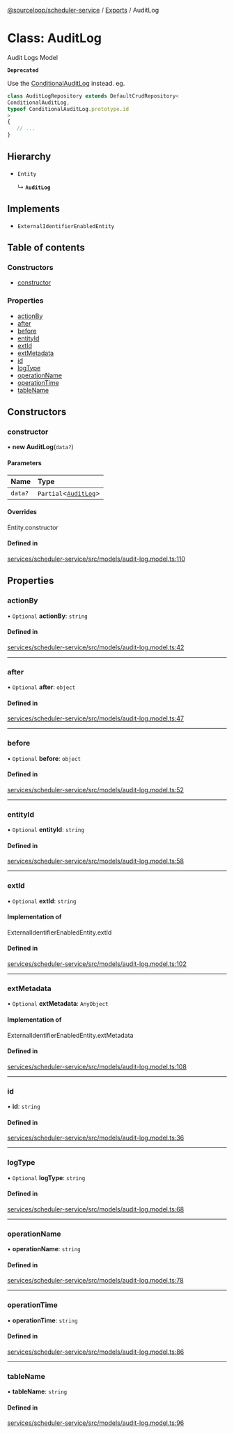 [@sourceloop/scheduler-service](../README.md) / [Exports](../modules.md) / AuditLog

# Class: AuditLog

Audit Logs Model

**`Deprecated`**

Use the [ConditionalAuditLog](ConditionalAuditLog.md) instead.
eg.
```ts
class AuditLogRepository extends DefaultCrudRepository<
ConditionalAuditLog,
typeof ConditionalAuditLog.prototype.id
>
{
   // ...
}
```

## Hierarchy

- `Entity`

  ↳ **`AuditLog`**

## Implements

- `ExternalIdentifierEnabledEntity`

## Table of contents

### Constructors

- [constructor](AuditLog.md#constructor)

### Properties

- [actionBy](AuditLog.md#actionby)
- [after](AuditLog.md#after)
- [before](AuditLog.md#before)
- [entityId](AuditLog.md#entityid)
- [extId](AuditLog.md#extid)
- [extMetadata](AuditLog.md#extmetadata)
- [id](AuditLog.md#id)
- [logType](AuditLog.md#logtype)
- [operationName](AuditLog.md#operationname)
- [operationTime](AuditLog.md#operationtime)
- [tableName](AuditLog.md#tablename)

## Constructors

### constructor

• **new AuditLog**(`data?`)

#### Parameters

| Name | Type |
| :------ | :------ |
| `data?` | `Partial`<[`AuditLog`](AuditLog.md)\> |

#### Overrides

Entity.constructor

#### Defined in

[services/scheduler-service/src/models/audit-log.model.ts:110](https://github.com/sourcefuse/loopback4-microservice-catalog/blob/77bb890a2/services/scheduler-service/src/models/audit-log.model.ts#L110)

## Properties

### actionBy

• `Optional` **actionBy**: `string`

#### Defined in

[services/scheduler-service/src/models/audit-log.model.ts:42](https://github.com/sourcefuse/loopback4-microservice-catalog/blob/77bb890a2/services/scheduler-service/src/models/audit-log.model.ts#L42)

___

### after

• `Optional` **after**: `object`

#### Defined in

[services/scheduler-service/src/models/audit-log.model.ts:47](https://github.com/sourcefuse/loopback4-microservice-catalog/blob/77bb890a2/services/scheduler-service/src/models/audit-log.model.ts#L47)

___

### before

• `Optional` **before**: `object`

#### Defined in

[services/scheduler-service/src/models/audit-log.model.ts:52](https://github.com/sourcefuse/loopback4-microservice-catalog/blob/77bb890a2/services/scheduler-service/src/models/audit-log.model.ts#L52)

___

### entityId

• `Optional` **entityId**: `string`

#### Defined in

[services/scheduler-service/src/models/audit-log.model.ts:58](https://github.com/sourcefuse/loopback4-microservice-catalog/blob/77bb890a2/services/scheduler-service/src/models/audit-log.model.ts#L58)

___

### extId

• `Optional` **extId**: `string`

#### Implementation of

ExternalIdentifierEnabledEntity.extId

#### Defined in

[services/scheduler-service/src/models/audit-log.model.ts:102](https://github.com/sourcefuse/loopback4-microservice-catalog/blob/77bb890a2/services/scheduler-service/src/models/audit-log.model.ts#L102)

___

### extMetadata

• `Optional` **extMetadata**: `AnyObject`

#### Implementation of

ExternalIdentifierEnabledEntity.extMetadata

#### Defined in

[services/scheduler-service/src/models/audit-log.model.ts:108](https://github.com/sourcefuse/loopback4-microservice-catalog/blob/77bb890a2/services/scheduler-service/src/models/audit-log.model.ts#L108)

___

### id

• **id**: `string`

#### Defined in

[services/scheduler-service/src/models/audit-log.model.ts:36](https://github.com/sourcefuse/loopback4-microservice-catalog/blob/77bb890a2/services/scheduler-service/src/models/audit-log.model.ts#L36)

___

### logType

• `Optional` **logType**: `string`

#### Defined in

[services/scheduler-service/src/models/audit-log.model.ts:68](https://github.com/sourcefuse/loopback4-microservice-catalog/blob/77bb890a2/services/scheduler-service/src/models/audit-log.model.ts#L68)

___

### operationName

• **operationName**: `string`

#### Defined in

[services/scheduler-service/src/models/audit-log.model.ts:78](https://github.com/sourcefuse/loopback4-microservice-catalog/blob/77bb890a2/services/scheduler-service/src/models/audit-log.model.ts#L78)

___

### operationTime

• **operationTime**: `string`

#### Defined in

[services/scheduler-service/src/models/audit-log.model.ts:86](https://github.com/sourcefuse/loopback4-microservice-catalog/blob/77bb890a2/services/scheduler-service/src/models/audit-log.model.ts#L86)

___

### tableName

• **tableName**: `string`

#### Defined in

[services/scheduler-service/src/models/audit-log.model.ts:96](https://github.com/sourcefuse/loopback4-microservice-catalog/blob/77bb890a2/services/scheduler-service/src/models/audit-log.model.ts#L96)

